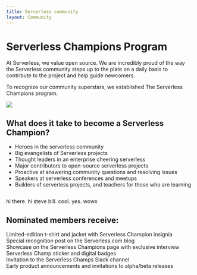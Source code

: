```yaml
---
title: Serverless community
layout: Community
---
```


<div class='center'>

# Serverless Champions Program

At Serverless, we value open source. We are incredibly proud of the way the Serverless community steps up to the plate on a daily basis to contribute to the project and help guide newcomers.

To recognize our community superstars, we established The Serverless Champions program.

</div>

<Separator />

<div class="container">
  <div class="row">
    <div class="one-half column">
      <img src="http://www.fillmurray.com/500/350" />
    </div>
    <div class="one-half column">
      <h2>What does it take to become a  Serverless Champion?</h2>
      <ul>
        <li>Heroes in the serverless community</li>
        <li>Big evangelists of Serverless projects</li>
        <li>Thought leaders in an enterprise cheering serverless</li>
        <li>Major contributors to open-source serverless projects</li>
        <li>Proactive at answering community questions and resolving issues</li>
        <li>Speakers at serverless conferences and meetups</li>
        <li>Builders of serverless projects, and teachers for those who are learning</li>
      </ul>
    </div>
  </div>
</div>


hi there. hi steve bill. cool. yes. wowx

## Nominated members receive:

<div class="container">
  <div class="row">
    <div class="one-third column">
      Limited-edition t-shirt and jacket with Serverless Champion insignia
    </div>
    <div class="one-third column">
      Special recognition post on the Serverless.com blog
    </div>
    <div class="one-third column">
      Showcase on the Serverless Champions page with exclusive interview
    </div>
  </div>
</div>

<div class="container marginTop-40">
  <div class="row">
    <div class="one-third column">
      Serverless Champ sticker and digital badges
    </div>
    <div class="one-third column">
      Invitation to the Serverless Champs Slack channel
    </div>
    <div class="one-third column">
      Early product announcements and invitations to alpha/beta releases
    </div>
  </div>
</div>
